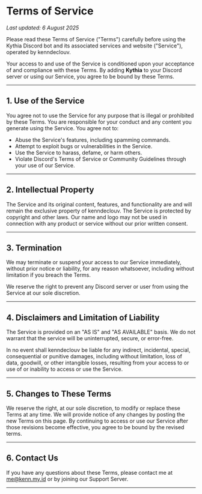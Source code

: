 # Terms of Service

_Last updated: 6 August 2025_

Please read these Terms of Service ("Terms") carefully before using the Kythia Discord bot and its associated services and website ("Service"), operated by kenndeclouv.

Your access to and use of the Service is conditioned upon your acceptance of and compliance with these Terms. By adding **Kythia** to your Discord server or using our Service, you agree to be bound by these Terms.

---

## 1. Use of the Service

You agree not to use the Service for any purpose that is illegal or prohibited by these Terms. You are responsible for your conduct and any content you generate using the Service. You agree not to:

- Abuse the Service's features, including spamming commands.
- Attempt to exploit bugs or vulnerabilities in the Service.
- Use the Service to harass, defame, or harm others.
- Violate Discord's Terms of Service or Community Guidelines through your use of our Service.

---

## 2. Intellectual Property

The Service and its original content, features, and functionality are and will remain the exclusive property of kenndeclouv. The Service is protected by copyright and other laws. Our name and logo may not be used in connection with any product or service without our prior written consent.

---

## 3. Termination

We may terminate or suspend your access to our Service immediately, without prior notice or liability, for any reason whatsoever, including without limitation if you breach the Terms.

We reserve the right to prevent any Discord server or user from using the Service at our sole discretion.

---

## 4. Disclaimers and Limitation of Liability

The Service is provided on an "AS IS" and "AS AVAILABLE" basis. We do not warrant that the service will be uninterrupted, secure, or error-free.

In no event shall kenndeclouv be liable for any indirect, incidental, special, consequential or punitive damages, including without limitation, loss of data, goodwill, or other intangible losses, resulting from your access to or use of or inability to access or use the Service.

---

## 5. Changes to These Terms

We reserve the right, at our sole discretion, to modify or replace these Terms at any time. We will provide notice of any changes by posting the new Terms on this page. By continuing to access or use our Service after those revisions become effective, you agree to be bound by the revised terms.

---

## 6. Contact Us

If you have any questions about these Terms, please contact me at [me@kenn.my.id](mailto:me@kenn.my.id) or by joining our Support Server.

---
